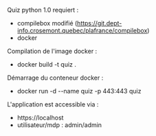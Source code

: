 Quiz python 1.0 requiert :
 * compilebox modifié (https://git.dept-info.crosemont.quebec/plafrance/compilebox)
 * docker

Compilation de l'image docker :
 * docker build -t quiz .

Démarrage du conteneur docker :
 * docker run -d --name quiz -p 443:443 quiz

L'application est accessible via :
 * https://localhost
 * utilisateur/mdp : admin/admin
 